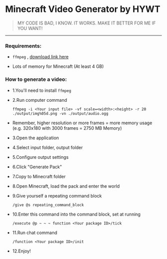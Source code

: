 # Minecraft Video Generator by HYWT


>MY CODE IS BAD, I KNOW. IT WORKS. MAKE IT BETTER FOR ME IF YOU WANT!

---

### Requirements:

* `ffmpeg` , [download link here](https://ffmpeg.org/)

* Lots of memory for Minecraft (At least 4 GB)



### How to generate a video:

* 1.You'll need to install `ffmpeg`

* 2.Run computer command 

  `ffmpeg -i <Your input file> -vf scale=<width>:<height> -r 20 ./output/img%05d.png -vn ./output/audio.ogg`

* Remember, higher resolution or more frames = more memory usage (e.g. 320x180 with 3000 frames = 2750 MB Memory)

* 3.Open the application

* 4.Select input folder, output folder

* 5.Configure output settings

* 6.Click "Generate Pack"

* 7.Copy to Minecraft folder

* 8.Open Minecraft, load the pack and enter the world

* 9.Give yourself a repeating command block 

  `/give @s repeating_command_block`

* 10.Enter this command into the command block, set at running

  `/execute @p ~ ~ ~ function <Your package ID>/tick`

* 11.Run chat command 

  `/function <Your package ID>/init`

* 12.Enjoy!

